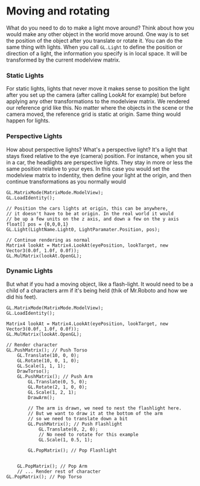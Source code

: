 # Moving and rotating
What do you need to do to make a light move around? Think about how you would make any other object in the world move around. One way is to set the position of the object after you translate or rotate it. You can do the same thing with lights. When you call ```GL.Light``` to define the position or direction of a light, the information you specify is in local space. It will be transformed by the current modelview matrix.

### Static Lights
For static lights, lights that never move it makes sense to position the light after you set up the camera (after calling LookAt for example) but before applying any other transformations to the modelview matrix. We rendered our reference grid like this. No matter where the objects in the scene or the camera moved, the reference grid is static at origin. Same thing would happen for lights.

### Perspective Lights
How about perspective lights? What's a perspective light? It's a light that stays fixed relative to the eye (camera) position. For instance, when you sit in a car, the headlights are perspective lights. They stay in more or less the same position relative to your eyes. In this case you would set the modelview matrix to indentity, then define your light at the origin, and then continue transformations as you normally would

```
GL.MatrixMode(MatrixMode.ModelView);
GL.LoadIdentity();

// Position the cars lights at origin, this can be anywhere,
// it doesn't have to be at origin. In the real world it would
// be up a few units on the z axis, and down a few on the y axis
float[] pos = {0,0,0,1}
GL.Light(LightName.Light0, LightParamater.Position, pos);

// Continue rendering as normal
Matrix4 lookAt = Matrix4.LookAt(eyePosition, lookTarget, new Vector3(0.0f, 1.0f, 0.0f));
GL.MulMatrix(lookAt.OpenGL);
```

### Dynamic Lights
But what if you had a moving object, like a flash-light. It would need to be a child of a characters arm if it's being held (thik of Mr.Roboto and how we did his feet).


```
GL.MatrixMode(MatrixMode.ModelView);
GL.LoadIdentity();

Matrix4 lookAt = Matrix4.LookAt(eyePosition, lookTarget, new Vector3(0.0f, 1.0f, 0.0f));
GL.MulMatrix(lookAt.OpenGL);

// Render character
GL.PushMatrix(); // Push Torso
    GL.Translate(10, 0, 0);
    GL.Rotate(10, 0, 1, 0);
    GL.Scale(1, 1, 1);
    DrawTorso();
    GL.PushMatrix(); // Push Arm
        GL.Translate(0, 5, 0);
        GL.Rotate(2, 1, 0, 0);
        GL.Scale(1, 2, 1);
        DrawArm(); 
        
        // The arm is drawn, we need to nest the flashlight here. 
        // But we want to draw it at the bottom of the arm
        // so we need to translate down a bit
        GL.PushMatrix(); // Push Flashlight
            GL.Translate(0, 2, 0);
            // No need to rotate for this example
            GL.Scale(1, 0.5, 1);
            
        GL.PopMatrix(); // Pop Flashlight
        
        
    GL.PopMatrix(); // Pop Arm
    // ... Render rest of character
GL.PopMatrix(); // Pop Torso
```